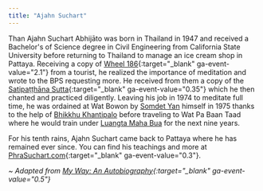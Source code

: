 ```yaml
---
title: "Ajahn Suchart"
---
```


Than Ajahn Suchart Abhijāto was born in Thailand in 1947 and received a Bachelor's of Science degree in Civil Engineering from California State University before returning to Thailand to manage an ice cream shop in Pattaya. Receiving a copy of [Wheel 186](https://www.bps.lk/olib/wh/wh186_Nyanaponika-etal_Three-Basic-Facts-of-Existence--I-Anicca.html){:target="_blank" ga-event-value="2.1"} from a tourist, he realized the importance of meditation and wrote to the BPS requesting more. He received from them a copy of the [Satipaṭṭhāna Sutta](https://noblepath.info/PDFs/Nyanasatta_The-Foundations-Of-Mindfulness.pdf){:target="_blank" ga-event-value="0.35"} which he then chanted and practiced diligently. Leaving his job in 1974 to meditate full time, he was ordained at Wat Bowon by [Somdet Yan](/authors/yan) himself in 1975 thanks to the help of [Bhikkhu Khantipalo](/authors/mills-laurence) before traveling to Wat Pa Baan Taad where he would train under [Luangta Maha Bua](/authors/boowa) for the next nine years.

For his tenth rains, Ajahn Suchart came back to Pattaya where he has remained ever since. You can find his teachings and more at [PhraSuchart.com](https://www.phrasuchart.com/en/){:target="_blank" ga-event-value="0.3"}.

*~ Adapted from [My Way: An Autobiography](https://www.phrasuchart.com/biography/){:target="_blank" ga-event-value="0.5"}*

